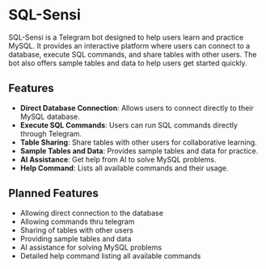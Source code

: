 # SQL-Sensi
SQL-Sensi is a Telegram bot designed to help users learn and practice MySQL. It provides an interactive platform where users can connect to a database, execute SQL commands, and share tables with other users. The bot also offers sample tables and data to help users get started quickly.

## Features
- **Direct Database Connection**: Allows users to connect directly to their MySQL database.
- **Execute SQL Commands**: Users can run SQL commands directly through Telegram.
- **Table Sharing**: Share tables with other users for collaborative learning.
- **Sample Tables and Data**: Provides sample tables and data for practice.
- **AI Assistance**: Get help from AI to solve MySQL problems.
- **Help Command**: Lists all available commands and their usage.

## Planned Features
- Allowing direct connection to the database
- Allowing commands thru telegram
- Sharing of tables with other users
- Providing sample tables and data
- AI assistance for solving MySQL problems
- Detailed help command listing all available commands
